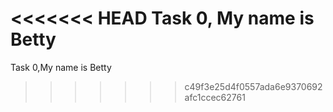 <<<<<<< HEAD
Task 0, My name is Betty
=======
Task 0,My name is Betty
>>>>>>> c49f3e25d4f0557ada6e9370692afc1ccec62761
